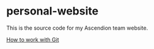 # personal-website
This is the source code for my Ascendion team website.

[How to work with Git](./git.md)